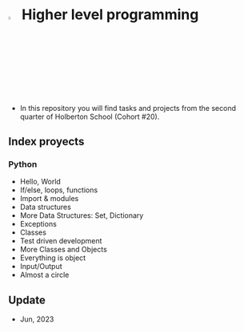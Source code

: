 # <a  href="https://www.python.org/"> <img src="https://upload.wikimedia.org/wikipedia/commons/thumb/1/1f/Python_logo_01.svg/800px-Python_logo_01.svg.png" alt="Python Language" width=4% heigth=4% ></img></a> Higher level programming

- In this repository you will find tasks and projects from the second quarter of Holberton School (Cohort #20).
## Index proyects
### Python
- Hello, World
- If/else, loops, functions
- Import & modules
- Data structures
- More Data Structures: Set, Dictionary
- Exceptions
- Classes
- Test driven development
- More Classes and Objects
- Everything is object
- Input/Output
- Almost a circle
## Update
- Jun, 2023
